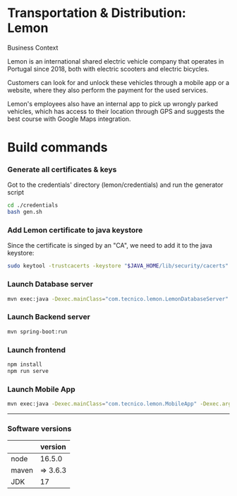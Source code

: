 # Transportation & Distribution: Lemon

Business Context

Lemon is an international shared electric vehicle company that operates in Portugal since 2018, both with electric scooters and electric bicycles.

Customers can look for and unlock these vehicles through a mobile app or a website, where they also perform the payment for the used services.

Lemon's employees also have an internal app to pick up wrongly parked vehicles, which has access to their location through GPS and suggests the best course with Google Maps integration.


# Build commands

### Generate all certificates & keys
Got to the credentials' directory (lemon/credentials) and run the generator script
``` bash
cd ./credentials
bash gen.sh
```

### Add Lemon certificate to java keystore
Since the certificate is singed by an "CA", we need to add it to the java keystore:
``` bash
sudo keytool -trustcacerts -keystore "$JAVA_HOME/lib/security/cacerts" -storepass changeit -importcert -alias lemon -file <path-to-lemon>/lemon/server-backend/src/main/credentials/https-certificate.pem
```

### Launch Database server
``` bash
mvn exec:java -Dexec.mainClass="com.tecnico.lemon.LemonDatabaseServer" -Dexec.args=""
```

### Launch Backend server
``` bash
mvn spring-boot:run
```

### Launch frontend
``` bash
npm install
npm run serve
```

### Launch Mobile App
``` bash
mvn exec:java -Dexec.mainClass="com.tecnico.lemon.MobileApp" -Dexec.args=""
```


---
### Software versions
|       | version  |
|-------|----------|
| node  | 16.5.0   |
| maven | => 3.6.3 |
|  JDK  | 17       |


